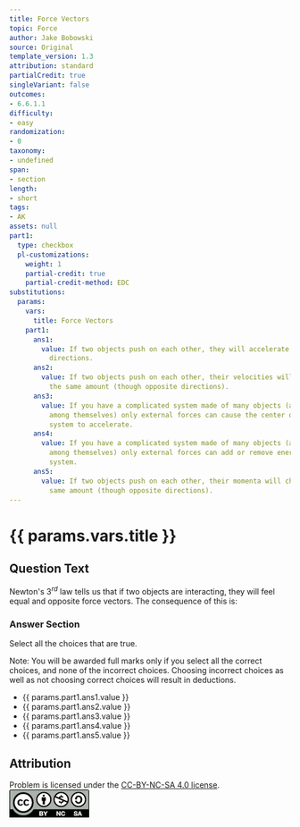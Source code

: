 ```yaml
---
title: Force Vectors
topic: Force
author: Jake Bobowski
source: Original
template_version: 1.3
attribution: standard
partialCredit: true
singleVariant: false
outcomes:
- 6.6.1.1
difficulty:
- easy
randomization:
- 0
taxonomy:
- undefined
span:
- section
length:
- short
tags:
- AK
assets: null
part1:
  type: checkbox
  pl-customizations:
    weight: 1
    partial-credit: true
    partial-credit-method: EDC
substitutions:
  params:
    vars:
      title: Force Vectors
    part1:
      ans1:
        value: If two objects push on each other, they will accelerate in opposite
          directions.
      ans2:
        value: If two objects push on each other, their velocities will change by
          the same amount (though opposite directions).
      ans3:
        value: If you have a complicated system made of many objects (all interacting
          among themselves) only external forces can cause the center of mass of the
          system to accelerate.
      ans4:
        value: If you have a complicated system made of many objects (all interacting
          among themselves) only external forces can add or remove energy from the
          system.
      ans5:
        value: If two objects push on each other, their momenta will change by the
          same amount (though opposite directions).
---
```

# {{ params.vars.title }}

## Question Text

Newton's $3^{rd}$ law tells us that if two objects are interacting, they will feel equal and opposite force vectors.
The consequence of this is:

### Answer Section

Select all the choices that are true.

Note: You will be awarded full marks only if you select all the correct choices, and none of the incorrect choices. Choosing incorrect choices as well as not choosing correct choices will result in deductions.

- {{ params.part1.ans1.value }}
- {{ params.part1.ans2.value }}
- {{ params.part1.ans3.value }}
- {{ params.part1.ans4.value }}
- {{ params.part1.ans5.value }}

## Attribution

Problem is licensed under the [CC-BY-NC-SA 4.0 license](https://creativecommons.org/licenses/by-nc-sa/4.0/).<br> ![The Creative Commons 4.0 license requiring attribution-BY, non-commercial-NC, and share-alike-SA license.](https://raw.githubusercontent.com/firasm/bits/master/by-nc-sa.png)